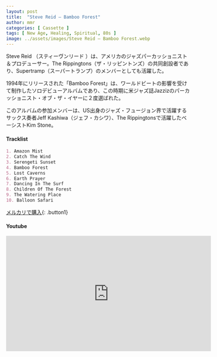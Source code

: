 ```yaml
---
layout: post
title:  "Steve Reid – Bamboo Forest"
author: mmr
categories: [ Cassette ]
tags: [ New Age, Healing, Spiritual, 80s ]
image: ../assets/images/Steve Reid – Bamboo Forest.webp
---
```


Steve Reid （スティーヴンリード ）は、アメリカのジャズパーカッショニスト＆プロデューサー。The Rippingtons（ザ・リッピントンズ）の共同創設者であり、Supertramp（スーパートランプ）のメンバーとしても活躍した。

1994年にリリースされた「Bamboo Forest」は、ワールドビートの影響を受けて制作したソロデビューアルバムであり、この時期に米ジャズ誌Jazzizのパーカッショニスト・オブ・ザ・イヤーに２度選ばれた。

このアルバムの参加メンバーは、US出身のジャズ・フュージョン界で活躍するサックス奏者Jeff Kashiwa（ジェフ・カシワ）、The Rippingtonsで活躍したベーシストKim Stone。

#### Tracklist
```md
1. Amazon Mist
2. Catch The Wind
3. Serengeti Sunset
4. Bamboo Forest
5. Lost Caverns
6. Earth Prayer
7. Dancing In The Surf
8. Children Of The Forest
9. The Watering Place
10. Balloon Safari
```

[メルカリで購入](https://jp.mercari.com/item/m74371119901?afid=6142608987){: .button1}

#### Youtube
<iframe width="560" height="315" src="https://www.youtube.com/embed/CIvGyLnyHqc?si=kSTBh8BSiKfyr8wn" title="YouTube video player" frameborder="0" allow="accelerometer; autoplay; clipboard-write; encrypted-media; gyroscope; picture-in-picture; web-share" referrerpolicy="strict-origin-when-cross-origin" allowfullscreen></iframe>